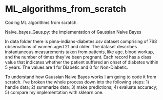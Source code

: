 # ML_algorithms_from_scratch
Coding ML algorithms from scratch.

Naive_bayes_Gaus.py: the implementation of Gaussian Naive Bayes 

In data folder there is pima-indians-diabetes.csv dataset comprising of 768 observations of women aged 21 and older. The dataset describes 
instantaneous measurements taken from patients, like age, blood workup, and the number of times they've been pregnant. Each record has a 
class value that indicates whether the patient suffered an onset of diabetes within 5 years. The values are 1 for Diabetic and 0 for 
Non-Diabetic.

To understand how Gaussian Naive Bayes works I am going to code it from scratch. I've broken the whole process down into the following steps: 1) handle data; 2) summarize data; 3) make predictions; 4) evaluate accuracy; 5) compare my implementation with sklearn one.


